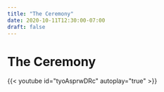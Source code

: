 ```yaml
---
title: "The Ceremony"
date: 2020-10-11T12:30:00-07:00
draft: false
---
```

The Ceremony
============
{{< youtube id="tyoAsprwDRc" autoplay="true" >}}
